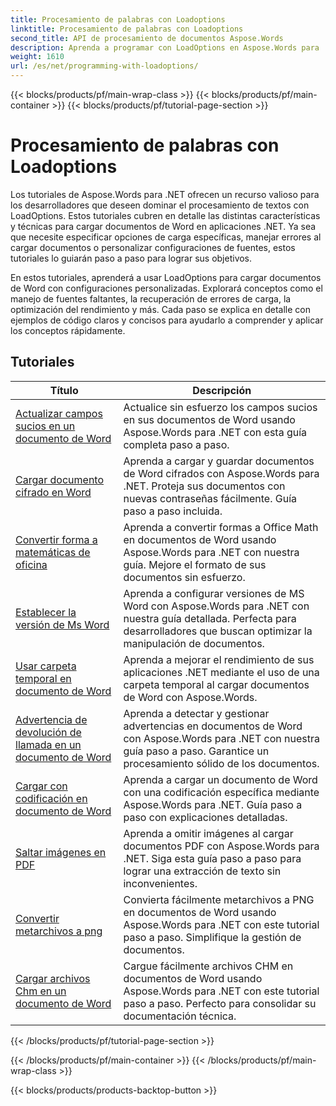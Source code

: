 ```yaml
---
title: Procesamiento de palabras con Loadoptions
linktitle: Procesamiento de palabras con Loadoptions
second_title: API de procesamiento de documentos Aspose.Words
description: Aprenda a programar con LoadOptions en Aspose.Words para .NET. Tutoriales detallados con código de ejemplo para cargar y personalizar la carga de documentos de Word.
weight: 1610
url: /es/net/programming-with-loadoptions/
---
```


{{< blocks/products/pf/main-wrap-class >}}
{{< blocks/products/pf/main-container >}}
{{< blocks/products/pf/tutorial-page-section >}}

# Procesamiento de palabras con Loadoptions

Los tutoriales de Aspose.Words para .NET ofrecen un recurso valioso para los desarrolladores que deseen dominar el procesamiento de textos con LoadOptions. Estos tutoriales cubren en detalle las distintas características y técnicas para cargar documentos de Word en aplicaciones .NET. Ya sea que necesite especificar opciones de carga específicas, manejar errores al cargar documentos o personalizar configuraciones de fuentes, estos tutoriales lo guiarán paso a paso para lograr sus objetivos.

En estos tutoriales, aprenderá a usar LoadOptions para cargar documentos de Word con configuraciones personalizadas. Explorará conceptos como el manejo de fuentes faltantes, la recuperación de errores de carga, la optimización del rendimiento y más. Cada paso se explica en detalle con ejemplos de código claros y concisos para ayudarlo a comprender y aplicar los conceptos rápidamente.

 ## Tutoriales
| Título | Descripción |
| --- | --- |
| [Actualizar campos sucios en un documento de Word](./update-dirty-fields/) | Actualice sin esfuerzo los campos sucios en sus documentos de Word usando Aspose.Words para .NET con esta guía completa paso a paso. |
| [Cargar documento cifrado en Word](./load-encrypted-document/) | Aprenda a cargar y guardar documentos de Word cifrados con Aspose.Words para .NET. Proteja sus documentos con nuevas contraseñas fácilmente. Guía paso a paso incluida. |
| [Convertir forma a matemáticas de oficina](./convert-shape-to-office-math/) | Aprenda a convertir formas a Office Math en documentos de Word usando Aspose.Words para .NET con nuestra guía. Mejore el formato de sus documentos sin esfuerzo. |
| [Establecer la versión de Ms Word](./set-ms-word-version/) | Aprenda a configurar versiones de MS Word con Aspose.Words para .NET con nuestra guía detallada. Perfecta para desarrolladores que buscan optimizar la manipulación de documentos. |
| [Usar carpeta temporal en documento de Word](./use-temp-folder/) | Aprenda a mejorar el rendimiento de sus aplicaciones .NET mediante el uso de una carpeta temporal al cargar documentos de Word con Aspose.Words. |
| [Advertencia de devolución de llamada en un documento de Word](./warning-callback/) | Aprenda a detectar y gestionar advertencias en documentos de Word con Aspose.Words para .NET con nuestra guía paso a paso. Garantice un procesamiento sólido de los documentos. |
| [Cargar con codificación en documento de Word](./load-with-encoding/) | Aprenda a cargar un documento de Word con una codificación específica mediante Aspose.Words para .NET. Guía paso a paso con explicaciones detalladas. |
| [Saltar imágenes en PDF](./skip-pdf-images/) | Aprenda a omitir imágenes al cargar documentos PDF con Aspose.Words para .NET. Siga esta guía paso a paso para lograr una extracción de texto sin inconvenientes. |
| [Convertir metarchivos a png](./convert-metafiles-to-png/) | Convierta fácilmente metarchivos a PNG en documentos de Word usando Aspose.Words para .NET con este tutorial paso a paso. Simplifique la gestión de documentos. |
| [Cargar archivos Chm en un documento de Word](./load-chm/) | Cargue fácilmente archivos CHM en documentos de Word usando Aspose.Words para .NET con este tutorial paso a paso. Perfecto para consolidar su documentación técnica. |
{{< /blocks/products/pf/tutorial-page-section >}}

{{< /blocks/products/pf/main-container >}}
{{< /blocks/products/pf/main-wrap-class >}}

{{< blocks/products/products-backtop-button >}}
